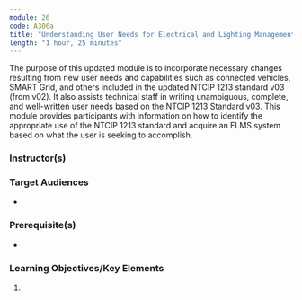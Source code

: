 ```yaml
---
module: 26
code: A306a
title: "Understanding User Needs for Electrical and Lighting Management Systems Based on NTCIP 1213 ELMS Standard v03"
length: "1 hour, 25 minutes"
---
```

The purpose of this updated module is to incorporate necessary changes resulting from new user needs and capabilities such as connected vehicles, SMART Grid, and others included in the updated NTCIP 1213 standard v03 (from v02). It also assists technical staff in writing unambiguous, complete, and well-written user needs based on the NTCIP 1213 Standard v03. This module provides participants with information on how to identify the appropriate use of the NTCIP 1213 standard and acquire an ELMS system based on what the user is seeking to accomplish.

### Instructor(s)


### Target Audiences
* 

### Prerequisite(s)
* 

### Learning Objectives/Key Elements
1. 